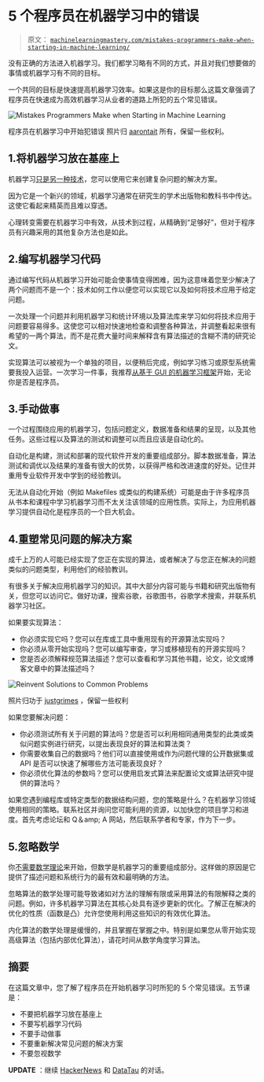 # 5 个程序员在机器学习中的错误

> 原文： [`machinelearningmastery.com/mistakes-programmers-make-when-starting-in-machine-learning/`](https://machinelearningmastery.com/mistakes-programmers-make-when-starting-in-machine-learning/)

没有正确的方法进入机器学习。我们都学习略有不同的方式，并且对我们想要做的事情或机器学习有不同的目标。

一个共同的目标是快速提高机器学习效率。如果这是你的目标那么这篇文章强调了程序员在快速成为高效机器学习从业者的道路上所犯的五个常见错误。

![Mistakes Programmers Make when Starting in Machine Learning](https://3qeqpr26caki16dnhd19sv6by6v-wpengine.netdna-ssl.com/wp-content/uploads/2014/01/Mistakes-Programmers-Make-when-Starting-in-Machine-Learning.jpg)

程序员在机器学习中开始犯错误
照片归 [aarontait](http://www.flickr.com/photos/aarontait/3661306617/sizes/l/) 所有，保留一些权利。

## 1.将机器学习放在基座上

机器学习[只是另一种技术](http://machinelearningmastery.com/applied-machine-learning-is-a-meritocracy/ "Applied Machine Learning is a Meritocracy")，您可以使用它来创建复杂问题的解决方案。

因为它是一个新兴的领域，机器学习通常在研究生的学术出版物和教科书中传达。这使它看起来精英而且难以穿透。

心理转变需要在机器学习中有效，从技术到过程，从精确到“足够好”，但对于程序员有兴趣采用的其他复杂方法也是如此。

## 2.编写机器学习代码

通过编写代码从机器学习开始可能会使事情变得困难，因为这意味着您至少解决了两个问题而不是一个：技术如何工作以便您可以实现它以及如何将技术应用于给定问题。

一次处理一个问题并利用机器学习和统计环境以及算法库来学习如何将技术应用于问题要容易得多。这使您可以相对快速地检查和调整各种算法，并调整看起来很有希望的一两个算法，而不是花费大量时间来解释含有算法描述的含糊不清的研究论文。

实现算法可以被视为一个单独的项目，以便稍后完成，例如学习练习或原型系统需要我投入运营。一次学习一件事，我推荐[从基于 GUI 的机器学习框架](http://machinelearningmastery.com/what-if-im-not-a-good-programmer/ "What if I’m Not a Good Programmer")开始，无论你是否是程序员。

## 3.手动做事

一个过程围绕应用的机器学习，包括问题定义，数据准备和结果的呈现，以及其他任务。这些过程以及算法的测试和调整可以而且应该是自动化的。

自动化是构建，测试和部署的现代软件开发的重要组成部分。脚本数据准备，算法测试和调优以及结果的准备有很大的优势，以获得严格和改进速度的好处。记住并重用专业软件开发中学到的经验教训。

无法从自动化开始（例如 Makefiles 或类似的构建系统）可能是由于许多程序员从书本和课程中学习机器学习而不太关注该领域的应用性质。实际上，为应用机器学习提供自动化是程序员的一个巨大机会。

## 4.重塑常见问题的解决方案

成千上万的人可能已经实现了您正在实现的算法，或者解决了与您正在解决的问题类似的问题类型，利用他们的经验教训。

有很多关于解决应用机器学习的知识。其中大部分内容可能与书籍和研究出版物有关，但您可以访问它。做好功课，搜索谷歌，谷歌图书，谷歌学术搜索，并联系机器学习社区。

如果要实现算法：

*   你必须实现它吗？您可以在库或工具中重用现有的开源算法实现吗？
*   你必须从零开始实现吗？您可以编写审查，学习或移植现有的开源实现吗？
*   您是否必须解释规范算法描述？您可以查看和学习其他书籍，论文，论文或博客文章中的算法描述吗？

![Reinvent Solutions to Common Problems](https://3qeqpr26caki16dnhd19sv6by6v-wpengine.netdna-ssl.com/wp-content/uploads/2014/01/Reinvent-Solutions-to-Common-Problems.jpg)

照片归功于 [justgrimes](http://www.flickr.com/photos/notbrucelee/6884703709/sizes/l/) ，保留一些权利

如果您要解决问题：

*   你必须测试所有关于问题的算法吗？您是否可以利用相同通用类型的此类或类似问题实例进行研究，以提出表现良好的算法和算法类？
*   你需要收集自己的数据吗？他们可以直接使用或作为问题代理的公开数据集或 API 是否可以快速了解哪些方法可能表现良好？
*   你必须优化算法的参数吗？您可以使用启发式算法来配置论文或算法研究中提供的算法吗？

如果您遇到编程库或特定类型的数据结构问题，您的策略是什么？在机器学习领域使用相同的策略。联系社区并询问您可能利用的资源，以加快您的项目学习和进度。首先考虑论坛和 Q＆amp; A 网站，然后联系学者和专家，作为下一步。

## 5.忽略数学

你[不需要数学理论](http://machinelearningmastery.com/what-if-im-not-good-at-mathematics/ "What if I’m Not Good at Mathematics")来开始，但数学是机器学习的重要组成部分。这样做的原因是它提供了描述问题和系统行为的最有效和最明确的方法。

忽略算法的数学处理可能导致诸如对方法的理解有限或采用算法的有限解释之类的问题。例如，许多机器学习算法在其核心处具有逐步更新的优化。了解正在解决的优化的性质（函数是凸）允许您使用利用这些知识的有效优化算法。

内化算法的数学处理是缓慢的，并且掌握在掌握之中。特别是如果您从零开始实现高级算法（包括内部优化算法），请花时间从数学角度学习算法。

## 摘要

在这篇文章中，您了解了程序员在开始机器学习时所犯的 5 个常见错误。五节课是：

*   不要把机器学习放在基座上
*   不要写机器学习代码
*   不要手动做事
*   不要重新解决常见问题的解决方案
*   不要忽视数学

**UPDATE** ：继续 [HackerNews](https://news.ycombinator.com/item?id=7140090) 和 [DataTau](http://www.datatau.com/item?id=1410) 的对话。